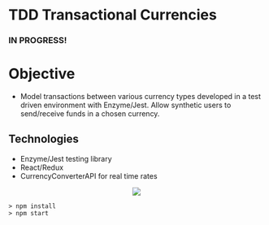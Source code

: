 # TDD Transactional Currencies
### IN PROGRESS!

# Objective
- Model transactions between various currency types developed in a test driven environment with Enzyme/Jest. Allow synthetic users to send/receive funds in a chosen currency.

## Technologies
+ Enzyme/Jest testing library
+ React/Redux
+ CurrencyConverterAPI for real time rates


<center><img src="https://i.imgur.com/90BC5Rx.png"></center>

```
> npm install
> npm start
```
